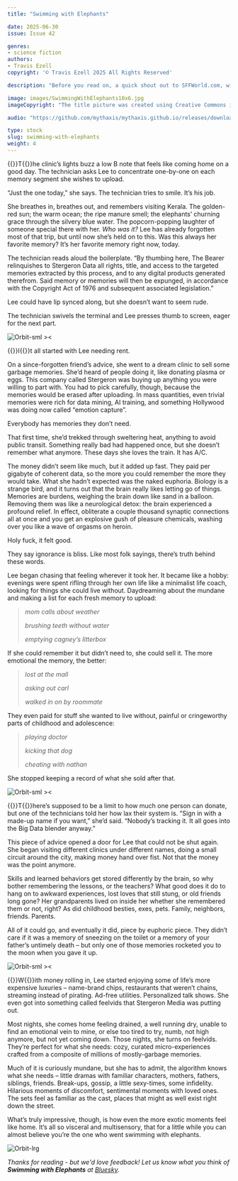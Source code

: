 ```yaml
---
title: "Swimming with Elephants"

date: 2025-06-30
issue: Issue 42

genres:
- science fiction
authors:
- Travis Ezell
copyright: '© Travis Ezell 2025 All Rights Reserved'

description: "Before you read on, a quick shout out to SFFWorld.com, within whose supportive community forum your editor cut his teeth as a short fiction writer, sharing work and gaining feedback. I didn't mention it in our last issue, but I encountered Helen French's flash fiction Safe in the Dark right there, and enjoyed it so much I asked to take it for Mythaxis more or less on the spot – and so too this great piece of possibly prescient sci-fi by Travis Ezell, who really brings it all bittersweet home in the closing words."

image: images/SwimmingWithElephants10x6.jpg
imageCopyright: "The title picture was created using Creative Commons images by [Kritsada Seekham](https://www.pexels.com/photo/elephant-swimming-in-blue-water-7836299/), [Brett Sayles](https://www.pexels.com/photo/collection-of-colorful-photo-collage-on-wall-at-home-3816395/) and [Inga Seliverstova](https://www.pexels.com/photo/collage-with-different-pictures-4066761/) - many thanks!"

audio: "https://github.com/mythaxis/mythaxis.github.io/releases/download/i42/4.Swimming.with.Elephants.mp3"

type: stock
slug: swimming-with-elephants
weight: 4
---
```


{{<glyph>}}T{{</glyph>}}he clinic’s lights buzz a low B note that feels like coming home on a good day. The technician asks Lee to concentrate one-by-one on each memory segment she wishes to upload.

“Just the one today,” she says. The technician tries to smile. It’s his job.

She breathes in, breathes out, and remembers visiting Kerala. The golden-red sun; the warm ocean; the ripe manure smell; the elephants’ churning grace through the silvery blue water. The popcorn-popping laughter of someone special there with her. *Who was it?* Lee has already forgotten most of that trip, but until now she’s held on to this. Was this always her favorite memory? It’s her favorite memory right now, today.

The technician reads aloud the boilerplate. “By thumbing here, The Bearer relinquishes to Stergeron Data all rights, title, and access to the targeted memories extracted by this process, and to any digital products generated therefrom. Said memory or memories will then be expunged, in accordance with the Copyright Act of 1976 and subsequent associated legislation.”

Lee could have lip synced along, but she doesn’t want to seem rude.

The technician swivels the terminal and Lee presses thumb to screen, eager for the next part.

![Orbit-sml ><](images/Orbit.svg)

{{<glyph>}}I{{</glyph>}}t all started with Lee needing rent.

On a since-forgotten friend’s advice, she went to a dream clinic to sell some garbage memories. She’d heard of people doing it, like donating plasma or eggs. This company called Stergeron was buying up anything you were willing to part with. You had to pick carefully, though, because the memories would be erased after uploading. In mass quantities, even trivial memories were rich for data mining, AI training, and something Hollywood was doing now called “emotion capture”.

Everybody has memories they don’t need.

That first time, she’d trekked through sweltering heat, anything to avoid public transit. Something really bad had happened once, but she doesn’t remember what anymore. These days she loves the train. It has A/C.

The money didn’t seem like much, but it added up fast. They paid per gigabyte of coherent data, so the more you could remember the more they would take. What she hadn’t expected was the naked euphoria. Biology is a strange bird, and it turns out that the brain really likes letting go of things. Memories are burdens, weighing the brain down like sand in a balloon. Removing them was like a neurological detox: the brain experienced a profound relief. In effect, obliterate a couple thousand synaptic connections all at once and you get an explosive gush of pleasure chemicals, washing over you like a wave of orgasms on heroin.

Holy fuck, it felt good.

They say ignorance is bliss. Like most folk sayings, there’s truth behind these words.

Lee began chasing that feeling wherever it took her. It became like a hobby: evenings were spent rifling through her own life like a minimalist life coach, looking for things she could live without. Daydreaming about the mundane and making a list for each fresh memory to upload:

> *mom calls about weather*
>
> *brushing teeth without water*
>
> *emptying cagney’s litterbox*

If she could remember it but didn’t need to, she could sell it. The more emotional the memory, the better:

> *lost at the mall*
>
> *asking out carl*
>
> *walked in on by roommate*

They even paid for stuff she wanted to live without, painful or cringeworthy parts of childhood and adolescence:

> *playing doctor*
>
> *kicking that dog*
>
> *cheating with nathan*

She stopped keeping a record of what she sold after that.

![Orbit-sml ><](images/Orbit.svg)

{{<glyph>}}T{{</glyph>}}here’s supposed to be a limit to how much one person can donate, but one of the technicians told her how lax their system is. “Sign in with a made-up name if you want,” she’d said. “Nobody’s tracking it. It all goes into the Big Data blender anyway.”

This piece of advice opened a door for Lee that could not be shut again. She began visiting different clinics under different names, doing a small circuit around the city, making money hand over fist. Not that the money was the point anymore.

Skills and learned behaviors get stored differently by the brain, so why bother remembering the lessons, or the teachers? What good does it do to hang on to awkward experiences, lost loves that still stung, or old friends long gone? Her grandparents lived on inside her whether she remembered them or not, right? As did childhood besties, exes, pets. Family, neighbors, friends. Parents.

All of it could go, and eventually it did, piece by euphoric piece. They didn’t care if it was a memory of sneezing on the toilet or a memory of your father’s untimely death – but only one of those memories rocketed you to the moon when you gave it up.

![Orbit-sml ><](images/Orbit.svg)

{{<glyph>}}W{{</glyph>}}ith money rolling in, Lee started enjoying some of life’s more expensive luxuries – name-brand chips, restaurants that weren’t chains, streaming instead of pirating. Ad-free utilities. Personalized talk shows. She even got into something called feelvids that Stergeron Media was putting out.

Most nights, she comes home feeling drained, a well running dry, unable to find an emotional vein to mine, or else too tired to try, numb, not high anymore, but not yet coming down. Those nights, she turns on feelvids. They’re perfect for what she needs: cozy, curated micro-experiences crafted from a composite of millions of mostly-garbage memories.

Much of it is curiously mundane, but she has to admit, the algorithm knows what she needs – little dramas with familiar characters, mothers, fathers, siblings, friends. Break-ups, gossip, a little sexy-times, some infidelity. Hilarious moments of discomfort, sentimental moments with loved ones. The sets feel as familiar as the cast, places that might as well exist right down the street.

What’s truly impressive, though, is how even the more exotic moments feel like home. It’s all so visceral and multisensory, that for a little while you can almost believe you’re the one who went swimming with elephants.

![Orbit-lrg](images/Orbit.svg)

*Thanks for reading - but we'd love feedback! Let us know what you think of **Swimming with Elephants** at [Bluesky](https://bsky.app/profile/mythaxis.bsky.social).*
